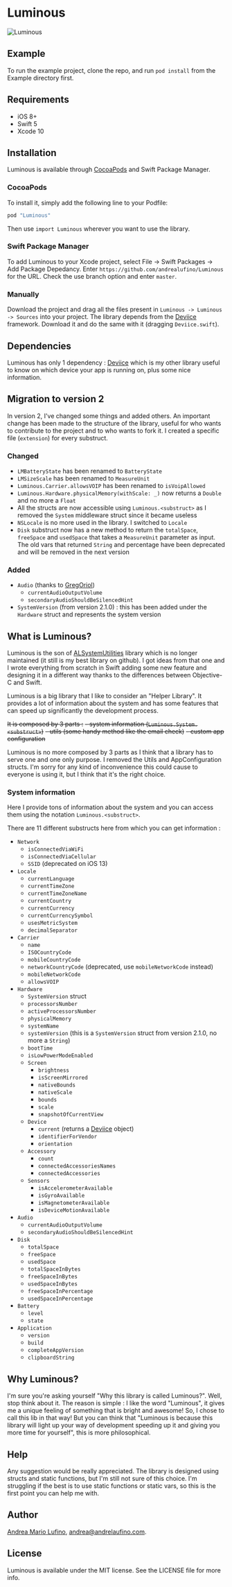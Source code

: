 # Luminous

![Luminous](./Example/luminous.png)

## Example

To run the example project, clone the repo, and run `pod install` from the Example directory first.

## Requirements

- iOS 8+
- Swift 5
- Xcode 10

## Installation

Luminous is available through [CocoaPods](http://cocoapods.org) and Swift Package Manager.

### CocoaPods

To install it, simply add the following line to your Podfile:

```ruby
pod "Luminous"
```

Then use `import Luminous` wherever you want to use the library.

### Swift Package Manager

To add Luminous to your Xcode project, select File -> Swift Packages -> Add Package Depedancy. Enter `https://github.com/andrealufino/Luminous` for the URL. Check the use branch option and enter `master`.

### Manually

Download the project and drag all the files present in `Luminous -> Luminous -> Sources` into your project. The library depends from the [Deviice](https://github.com/andrealufino/Deviice) framework. Download it and do the same with it (dragging `Deviice.swift`).

## Dependencies

Luminous has only 1 dependency : [Deviice](https://github.com/andrealufino/Deviice) which is my other library useful to know on which device your app is running on, plus some nice information.

## Migration to version 2

In version 2, I've changed some things and added others. An important change has been made to the structure of the library, useful for who wants to contribute to the project and to who wants to fork it. I created a specific file (`extension`) for every substruct. 

### Changed

- `LMBatteryState` has been renamed to `BatteryState`
- `LMSizeScale` has been renamed to `MeasureUnit`
- `Luminous.Carrier.allowsVOIP` has been renamed to `isVoipAllowed`
- `Luminous.Hardware.physicalMemory(withScale: _)` now returns a `Double` and no more a `Float`
- All the structs are now accessible using `Luminous.<substruct>` as I removed the `System` middleware struct since it became useless
- `NSLocale` is no more used in the library. I switched to `Locale`
- `Disk` substruct now has a new method to return the `totalSpace`, `freeSpace` and `usedSpace` that takes a `MeasureUnit` parameter as input. The old vars that returned `String` and percentage have been deprecated and will be removed in the next version

### Added

- `Audio` (thanks to [GregOriol](https://github.com/GregOriol))
    - `currentAudioOutputVolume`
    - `secondaryAudioShouldBeSilencedHint`
- `SystemVersion` (from version 2.1.0) : this has been added under the `Hardware` struct and represents the system version

## What is Luminous?

Luminous is the son of [ALSystemUtilities](https://github.com/andrealufino/ALSystemUtilities) library which is no longer maintained (it still is my best library on github). I got ideas from that one and I wrote everything from scratch in Swift adding some new feature and designing it in a different way thanks to the differences between Objective-C and Swift.

Luminous is a big library that I like to consider an "Helper Library". It provides a lot of information about the system and has some features that can speed up significantly the development process.

~~It is composed by 3 parts :~~
~~- system information (`Luminous.System.<substruct>`)~~
~~- utils (some handy method like the email check)~~
~~- custom app configuration~~

Luminous is no more composed by 3 parts as I think that a library has to serve one and one only purpose. I removed the Utils and AppConfiguration structs. I'm sorry for any kind of inconvenience this could cause to everyone is using it, but I think that it's the right choice.

### System information

Here I provide tons of information about the system and you can access them using the notation `Luminous.<substruct>`.

There are 11 different substructs here from which you can get information :
- `Network`
    - `isConnectedViaWiFi`
    - `isConnectedViaCellular`
    - `SSID` (deprecated on iOS 13)
- `Locale`
    - `currentLanguage`
    - `currentTimeZone`
    - `currentTimeZoneName`
    - `currentCountry`
    - `currentCurrency`
    - `currentCurrencySymbol`
    - `usesMetricSystem`
    - `decimalSeparator`
- `Carrier`
    - `name`
    - `ISOCountryCode`
    - `mobileCountryCode`
    - `networkCountryCode` (deprecated, use `mobileNetworkCode` instead)
    - `mobileNetworkCode`
    - `allowsVOIP`
- `Hardware`
    - `SystemVersion`  struct
    - `processorsNumber`
    - `activeProcessorsNumber`
    - `physicalMemory`
    - `systemName`
    - `systemVersion` (this is a `SystemVersion` struct from version 2.1.0, no more a `String`)
    - `bootTime`
    - `isLowPowerModeEnabled`
    - `Screen`
        - `brightness`
        - `isScreenMirrored`
        - `nativeBounds`
        - `nativeScale`
        - `bounds`
        - `scale`
        - `snapshotOfCurrentView`
    - `Device`
        - `current` (returns a [Deviice](https://github.com/andrealufino/Deviice) object)
        - `identifierForVendor`
        - `orientation`
    - `Accessory`
        - `count`
        - `connectedAccessoriesNames`
        - `connectedAccessories`
    - `Sensors`
        - `isAccelerometerAvailable`
        - `isGyroAvailable`
        - `isMagnetometerAvailable`
        - `isDeviceMotionAvailable`
- `Audio`
    - `currentAudioOutputVolume`
    - `secondaryAudioShouldBeSilencedHint`
- `Disk`
    - `totalSpace`
    - `freeSpace`
    - `usedSpace`
    - `totalSpaceInBytes`
    - `freeSpaceInBytes`
    - `usedSpaceInBytes`
    - `freeSpaceInPercentage`
    - `usedSpaceInPercentage`
- `Battery`
    - `level`
    - `state`
- `Application`
    - `version`
    - `build`
    - `completeAppVersion`
    - `clipboardString`

## Why Luminous?

I'm sure you're asking yourself "Why this library is called Luminous?". Well, stop think about it. The reason is simple : I like the word "Luminous", it gives me a unique feeling of something that is bright and awesome! So, I chose to call this lib in that way! But you can think that "Luminous is because this library will light up your way of development speeding up it and giving you more time for yourself", this is more philosophical.

## Help

Any suggestion would be really appreciated. The library is designed using structs and static functions, but I'm still not sure of this choice. I'm struggling if the best is to use static functions or static vars, so this is the first point you can help me with.

## Author

[Andrea Mario Lufino](https://andrealufino.com), andrea@andrelaufino.com.

## License

Luminous is available under the MIT license. See the LICENSE file for more info.
